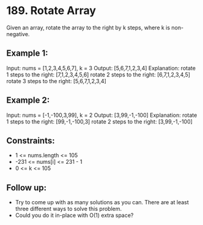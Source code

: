 # 189. Rotate Array
Given an array, rotate the array to the right by k steps, where k is non-negative.

## Example 1:

Input: nums = [1,2,3,4,5,6,7], k = 3
Output: [5,6,7,1,2,3,4]
Explanation:
rotate 1 steps to the right: [7,1,2,3,4,5,6]
rotate 2 steps to the right: [6,7,1,2,3,4,5]
rotate 3 steps to the right: [5,6,7,1,2,3,4]

## Example 2:

Input: nums = [-1,-100,3,99], k = 2
Output: [3,99,-1,-100]
Explanation: 
rotate 1 steps to the right: [99,-1,-100,3]
rotate 2 steps to the right: [3,99,-1,-100]

## Constraints:

* 1 <= nums.length <= 105
* -231 <= nums[i] <= 231 - 1
* 0 <= k <= 105

## Follow up:

* Try to come up with as many solutions as you can. There are at least three different ways to solve this problem.
* Could you do it in-place with O(1) extra space?